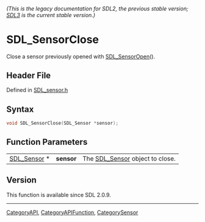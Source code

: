 ###### (This is the legacy documentation for SDL2, the previous stable version; [SDL3](https://wiki.libsdl.org/SDL3/) is the current stable version.)
# SDL_SensorClose

Close a sensor previously opened with [SDL_SensorOpen](SDL_SensorOpen)().

## Header File

Defined in [SDL_sensor.h](https://github.com/libsdl-org/SDL/blob/SDL2/include/SDL_sensor.h)

## Syntax

```c
void SDL_SensorClose(SDL_Sensor *sensor);
```

## Function Parameters

|                            |            |                                               |
| -------------------------- | ---------- | --------------------------------------------- |
| [SDL_Sensor](SDL_Sensor) * | **sensor** | The [SDL_Sensor](SDL_Sensor) object to close. |

## Version

This function is available since SDL 2.0.9.

----
[CategoryAPI](CategoryAPI), [CategoryAPIFunction](CategoryAPIFunction), [CategorySensor](CategorySensor)

